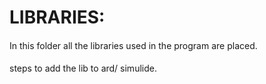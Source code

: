 # LIBRARIES: #
####
In this folder all the libraries used in the program are placed.
####

steps to add the lib to ard/ simulide.
